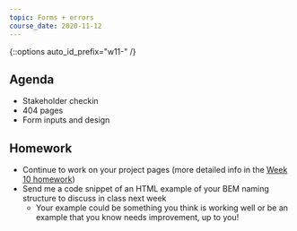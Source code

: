 ```yaml
---
topic: Forms + errors
course_date: 2020-11-12
---
```


{::options auto_id_prefix="w11-" /}
## Agenda

- Stakeholder checkin
- 404 pages
- Form inputs and design

## Homework

- Continue to work on your project pages (more detailed info in the [Week 10 homework](#week10))
- Send me a code snippet of an HTML example of your BEM naming structure to discuss in class next week
  - Your example could be something you think is working well or be an example that you know needs improvement, up to you!
